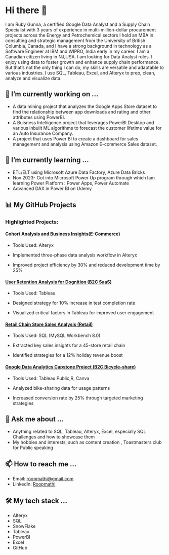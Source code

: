 # Hi there 👋

I am Ruby Gunna, a certified Google Data Analyst and a Supply Chain Specialist with 3 years of experience in multi-million-dollar procurement projects across the Energy and Petrochemical sectors I hold an MBA in consulting and strategic management from the University of British Columbia, Canada, and I have a strong background in technology as a Software Engineer at IBM and WIPRO, India early in my career. 
I am a Canadian citizen living in NJ,USA. I am looking for Data Analyst roles. I enjoy using data to foster growth and enhance supply chain performance. But that’s not the only thing I can do, my skills are versatile and adaptable to various industries. I use SQL, Tableau, Excel, and Alteryx to prep, clean, analyze and visualize data.

## 🔭 I’m currently working on ...

- A data mining project that analyzes the Google Apps Store dataset to find the relationship between app downloads and rating and other attributes using PowerBI.
- A Buisness Inteliigence project that leverages PowerBI Desktop and various inbuilt ML algorithms to forecast the customer lifetime value for an Auto Insurance Company.
- A project that uses Power BI to create a dashboard for sales management and analysis using Amazon E-commerce Sales dataset.

## 🌱 I’m currently learning ...
- ETL/ELT using Microsoft Azure Data Factory, Azure Data Bricks
- Nov 2023- Got into Microsoft Power Up program through which Iam learning Power Platform : Power Apps, Power Automate
- Advanced DAX in Power BI on Udemy


## 📊 My GitHub Projects

### Highlighted Projects:

#### [Cohort Analysis and Business Insights(E-Commerce)](https://github.com/SQLicious/Alteryx-Project-Ecommerce-Transaction-Cohort-Analysis/tree/main)

- Tools Used: Alteryx

- Implemented three-phase data analysis workflow in Alteryx
- Improved project efficiency by 30% and reduced development time by 25%

#### [User Retention Analysis for Dognition (B2C SaaS)](https://public.tableau.com/shared/WZ8CXMQDM?:display_count=n&:origin=viz_share_link)

- Tools Used: Tableau

- Designed strategy for 10% increase in test completion rate
- Visualized critical factors in Tableau for improved user engagement

#### [Retail Chain Store Sales Analysis (Retail)](https://www.canva.com/design/DAFsgZMKNQk/XApKK8r0aVpasb1RpPekBg/view)

- Tools Used: SQL (MySQL Workbench 8.0)

- Extracted key sales insights for a 45-store retail chain
- Identified strategies for a 12% holiday revenue boost

#### [Google Data Analytics Capstone Project (B2C Bicycle-share)](https://public.tableau.com/shared/GH32QT7WK?:display_count=n&:origin=viz_share_link)

- Tools Used: Tableau Public,R, Canva

- Analyzed bike-sharing data for usage patterns
- Increased conversion rate by 25% through targeted marketing strategies


## 💬 Ask me about ...

- Anything related to SQL, Tableau, Alteryx, Excel, especially SQL Challenges and how to showcase them
- My hobbies and interests, such as content creation , Toastmasters club for Public speaking

## 📫 How to reach me ...

- Email: roopmathi@gmail.com
- LinkedIn: [Roopmathi](www.linkedin.com/in/roopmathi)


## 🛠 My tech stack ...

- <i class="fab fa-alteryx"></i> Alteryx
- <i class="fas fa-database"></i> SQL
- <i class="fab fa-snowflake"></i> SnowFlake
- <i class="fas fa-chart-bar"></i> Tableau
- <i class="fas fa-chart-line"></i> PowerBI
- <i class="fas fa-file-excel"></i> Excel
- <i class="fab fa-github"></i> GitHub


